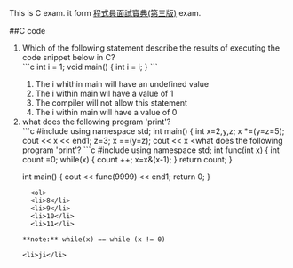 
This is C exam. it form [程式員面試寶典(第三版)](http://m.sanmin.com.tw/Product/Index/001680953) exam.

##C code

<ol>
<li> Which of the following statement describe the results of executing the code snippet below in C?</li>
```c
int i = 1;
void main()
{
  int i = i;
}
```

  <ol>
  <li>The i whithin main will have an undefined value</li>
  <li>The i within main wil have a value of 1</li>
  <li>The compiler will not allow this statement</li>
  <li>The i within main will have a value of 0</li>
  </ol>

<li>what does the following program 'print'?</li>
```c
#include <iostream>
using namespace std;
int main()
{
  int x=2,y,z;
  x *=(y=z=5); cout << x << end1;
  z=3;
  x ==(y=z); cout << x <<end1;
  x =(y==z); cout << x <<end1;
  x =(y&z); cout << x <<end1;
  x =(y&&z); cout << x << end1;
  y=4;
  x=(y|z); cout << x << end1;
  x=(y||z); cout << x << end1;
  return 0;
}
```

<li>what does the following program 'print'?</li>
```c
#include <iostream>
using namespace std;
int func(int x)
{
  int count =0;
  while(x)
  {
    count ++;
    x=x&(x-1);
  }
  return count;
}

int main() {
  cout << func(9999) << end1;
  return 0;
}
```
  <ol>
  <li>8</li>
  <li>9</li>
  <li>10</li>
  <li>11</li>

**note:** while(x) == while (x != 0)

<li>ji</li>


